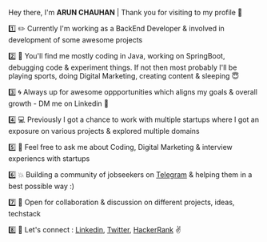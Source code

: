 Hey there, I'm **ARUN CHAUHAN** | Thank you for visiting to my profile 🙏  

1️⃣ ✏️ Currently I'm working as a BackEnd Developer & involved in development of some awesome projects

2️⃣ 🎯 You'll find me mostly coding in Java, working on SpringBoot, debugging code & experiment things. If not then most probably I'll be playing sports, doing Digital Marketing, creating content & sleeping 😇

3️⃣ 🌀 Always up for awesome oppportunities which aligns my goals & overall growth - DM me on Linkedin 🙌

4️⃣ 💻 Previously I got a chance to work with multiple startups where I got an exposure on various projects & explored multiple domains 

5️⃣ 💬 Feel free to ask me about Coding, Digital Marketing & interview experiencs with startups

6️⃣ 💥 Building a community of jobseekers on [Telegram](https://t.me/jobsinternshipswale) & helping them in a best possible way :) 

7️⃣ 👯 Open for collaboration & discussion on different projects, ideas, techstack

8️⃣ 📢 Let's connect : [Linkedin](https://www.linkedin.com/in/iamarunchauhan/), [Twitter](https://twitter.com/imarun_chauhan),  [HackerRank](https://www.hackerrank.com/iamarunchauhan) ✌️

